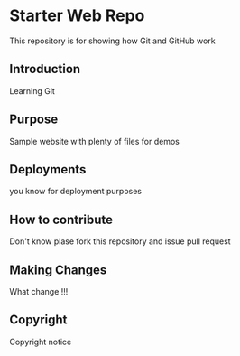 # Starter Web Repo

This repository is for showing how Git and GitHub work


## Introduction

Learning Git

## Purpose

Sample website with plenty of files for demos


## Deployments

you know for deployment purposes

## How to contribute
Don't know plase fork this repository and issue pull request


## Making Changes
What change !!!

## Copyright
Copyright notice